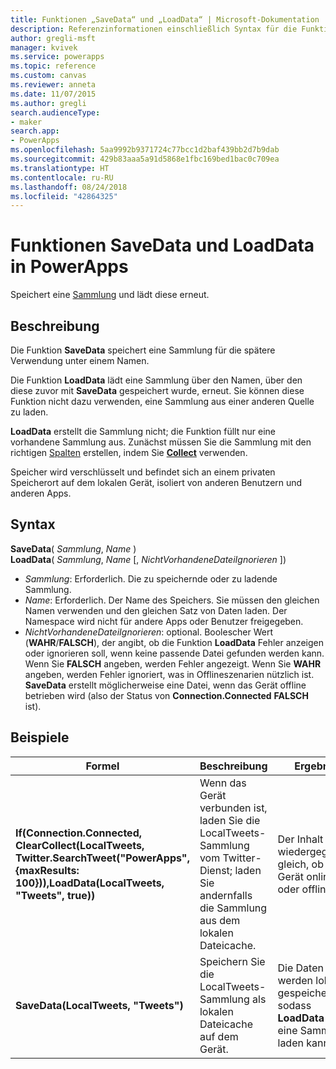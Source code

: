 ```yaml
---
title: Funktionen „SaveData“ und „LoadData“ | Microsoft-Dokumentation
description: Referenzinformationen einschließlich Syntax für die Funktionen SaveData und LoadData in PowerApps
author: gregli-msft
manager: kvivek
ms.service: powerapps
ms.topic: reference
ms.custom: canvas
ms.reviewer: anneta
ms.date: 11/07/2015
ms.author: gregli
search.audienceType:
- maker
search.app:
- PowerApps
ms.openlocfilehash: 5aa9992b9371724c77bcc1d2baf439bb2d7b9dab
ms.sourcegitcommit: 429b83aaa5a91d5868e1fbc169bed1bac0c709ea
ms.translationtype: HT
ms.contentlocale: ru-RU
ms.lasthandoff: 08/24/2018
ms.locfileid: "42864325"
---
```

# <a name="savedata-and-loaddata-functions-in-powerapps"></a>Funktionen SaveData und LoadData in PowerApps
Speichert eine [Sammlung](../working-with-data-sources.md#collections) und lädt diese erneut.

## <a name="description"></a>Beschreibung
Die Funktion **SaveData** speichert eine Sammlung für die spätere Verwendung unter einem Namen.  

Die Funktion **LoadData** lädt eine Sammlung über den Namen, über den diese zuvor mit **SaveData** gespeichert wurde, erneut. Sie können diese Funktion nicht dazu verwenden, eine Sammlung aus einer anderen Quelle zu laden.  

**LoadData** erstellt die Sammlung nicht; die Funktion füllt nur eine vorhandene Sammlung aus. Zunächst müssen Sie die Sammlung mit den richtigen [Spalten](../working-with-tables.md#columns) erstellen, indem Sie **[Collect](function-clear-collect-clearcollect.md)** verwenden.

Speicher wird verschlüsselt und befindet sich an einem privaten Speicherort auf dem lokalen Gerät, isoliert von anderen Benutzern und anderen Apps.  

## <a name="syntax"></a>Syntax
**SaveData**( *Sammlung*, *Name* )<br>**LoadData**( *Sammlung*, *Name* [, *NichtVorhandeneDateiIgnorieren* ])

* *Sammlung*: Erforderlich.  Die zu speichernde oder zu ladende Sammlung.
* *Name*: Erforderlich.  Der Name des Speichers. Sie müssen den gleichen Namen verwenden und den gleichen Satz von Daten laden. Der Namespace wird nicht für andere Apps oder Benutzer freigegeben.
* *NichtVorhandeneDateiIgnorieren*: optional. Boolescher Wert (**WAHR**/**FALSCH**), der angibt, ob die Funktion **LoadData** Fehler anzeigen oder ignorieren soll, wenn keine passende Datei gefunden werden kann. Wenn Sie **FALSCH** angeben, werden Fehler angezeigt. Wenn Sie **WAHR** angeben, werden Fehler ignoriert, was in Offlineszenarien nützlich ist. **SaveData** erstellt möglicherweise eine Datei, wenn das Gerät offline betrieben wird (also der Status von **Connection.Connected** **FALSCH** ist).

## <a name="examples"></a>Beispiele

| Formel | Beschreibung | Ergebnis |
| --- | --- | --- |
| **If(Connection.Connected, ClearCollect(LocalTweets, Twitter.SearchTweet("PowerApps", {maxResults: 100})),LoadData(LocalTweets, "Tweets", true))** |Wenn das Gerät verbunden ist, laden Sie die LocalTweets-Sammlung vom Twitter-Dienst; laden Sie andernfalls die Sammlung aus dem lokalen Dateicache. |Der Inhalt wird wiedergegeben, gleich, ob das Gerät online oder offline ist. |
| **SaveData(LocalTweets, "Tweets")** |Speichern Sie die LocalTweets-Sammlung als lokalen Dateicache auf dem Gerät. |Die Daten werden lokal gespeichert, sodass **LoadData** sie in eine Sammlung laden kann. |


